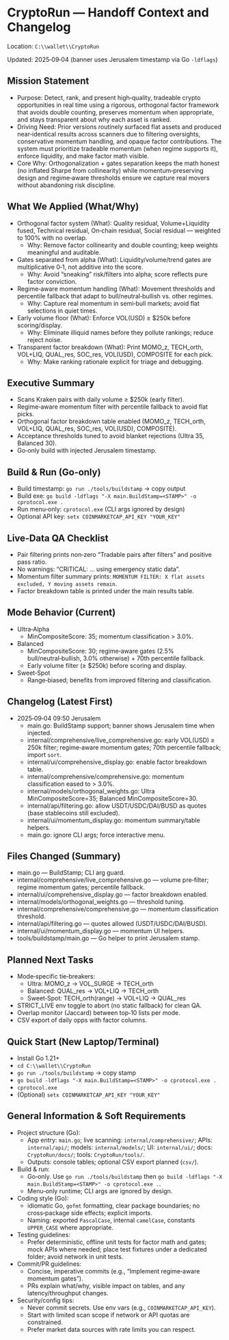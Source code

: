 # CryptoRun — Handoff Context and Changelog

Location: `C:\\wallet\\CryptoRun`

Updated: 2025‑09‑04 (banner uses Jerusalem timestamp via Go `-ldflags`)

## Mission Statement
- Purpose: Detect, rank, and present high‑quality, tradeable crypto opportunities in real time using a rigorous, orthogonal factor framework that avoids double counting, preserves momentum when appropriate, and stays transparent about why each asset is ranked.
- Driving Need: Prior versions routinely surfaced flat assets and produced near‑identical results across scanners due to filtering oversights, conservative momentum handling, and opaque factor contributions. The system must prioritize tradeable momentum (when regime supports it), enforce liquidity, and make factor math visible.
- Core Why: Orthogonalization + gates separation keeps the math honest (no inflated Sharpe from collinearity) while momentum‑preserving design and regime‑aware thresholds ensure we capture real movers without abandoning risk discipline.

## What We Applied (What/Why)
- Orthogonal factor system (What): Quality residual, Volume+Liquidity fused, Technical residual, On‑chain residual, Social residual — weighted to 100% with no overlap.
  - Why: Remove factor collinearity and double counting; keep weights meaningful and auditable.
- Gates separated from alpha (What): Liquidity/volume/trend gates are multiplicative 0‑1, not additive into the score.
  - Why: Avoid “sneaking” risk/filters into alpha; score reflects pure factor conviction.
- Regime‑aware momentum handling (What): Movement thresholds and percentile fallback that adapt to bull/neutral‑bullish vs. other regimes.
  - Why: Capture real momentum in semi‑bull markets; avoid flat selections in quiet times.
- Early volume floor (What): Enforce VOL(USD) ≥ $250k before scoring/display.
  - Why: Eliminate illiquid names before they pollute rankings; reduce reject noise.
- Transparent factor breakdown (What): Print MOMO_z, TECH_orth, VOL+LIQ, QUAL_res, SOC_res, VOL(USD), COMPOSITE for each pick.
  - Why: Make ranking rationale explicit for triage and debugging.

## Executive Summary
- Scans Kraken pairs with daily volume ≥ $250k (early filter).
- Regime‑aware momentum filter with percentile fallback to avoid flat picks.
- Orthogonal factor breakdown table enabled (MOMO_z, TECH_orth, VOL+LIQ, QUAL_res, SOC_res, VOL(USD), COMPOSITE).
- Acceptance thresholds tuned to avoid blanket rejections (Ultra 35, Balanced 30).
- Go‑only build with injected Jerusalem timestamp.

## Build & Run (Go‑only)
- Build timestamp: `go run ./tools/buildstamp` → copy output
- Build exe: `go build -ldflags "-X main.BuildStamp=<STAMP>" -o cprotocol.exe .`
- Run menu‑only: `cprotocol.exe` (CLI args ignored by design)
- Optional API key: `setx COINMARKETCAP_API_KEY "YOUR_KEY"`

## Live‑Data QA Checklist
- Pair filtering prints non‑zero “Tradable pairs after filters” and positive pass ratio.
- No warnings: “CRITICAL: … using emergency static data”.
- Momentum filter summary prints: `MOMENTUM FILTER: X flat assets excluded, Y moving assets remain`.
- Factor breakdown table is printed under the main results table.

## Mode Behavior (Current)
- Ultra‑Alpha
  - MinCompositeScore: 35; momentum classification > 3.0%.
- Balanced
  - MinCompositeScore: 30; regime‑aware gates (2.5% bull/neutral‑bullish, 3.0% otherwise) + 70th percentile fallback.
  - Early volume filter (≥ $250k) before scoring and display.
- Sweet‑Spot
  - Range‑biased; benefits from improved filtering and classification.

## Changelog (Latest First)
- 2025‑09‑04 09:50 Jerusalem
  - main.go: BuildStamp support; banner shows Jerusalem time when injected.
  - internal/comprehensive/live_comprehensive.go: early VOL(USD) ≥ 250k filter; regime‑aware momentum gates; 70th percentile fallback; import `sort`.
  - internal/ui/comprehensive_display.go: enable factor breakdown table.
  - internal/comprehensive/comprehensive.go: momentum classification eased to > 3.0%.
  - internal/models/orthogonal_weights.go: Ultra MinCompositeScore=35; Balanced MinCompositeScore=30.
  - internal/api/filtering.go: allow USDT/USDC/DAI/BUSD as quotes (base stablecoins still excluded).
  - internal/ui/momentum_display.go: momentum summary/table helpers.
  - main.go: ignore CLI args; force interactive menu.

## Files Changed (Summary)
- main.go — BuildStamp; CLI arg guard.
- internal/comprehensive/live_comprehensive.go — volume pre‑filter; regime momentum gates; percentile fallback.
- internal/ui/comprehensive_display.go — factor breakdown enabled.
- internal/models/orthogonal_weights.go — threshold tuning.
- internal/comprehensive/comprehensive.go — momentum classification threshold.
- internal/api/filtering.go — quotes allowed (USDT/USDC/DAI/BUSD).
- internal/ui/momentum_display.go — momentum UI helpers.
- tools/buildstamp/main.go — Go helper to print Jerusalem stamp.

## Planned Next Tasks
- Mode‑specific tie‑breakers:
  - Ultra: MOMO_z → VOL_SURGE → TECH_orth
  - Balanced: QUAL_res → VOL+LIQ → TECH_orth
  - Sweet‑Spot: TECH_orth(range) → VOL+LIQ → QUAL_res
- STRICT_LIVE env toggle to abort (no static fallback) for clean QA.
- Overlap monitor (Jaccard) between top‑10 lists per mode.
- CSV export of daily opps with factor columns.

## Quick Start (New Laptop/Terminal)
- Install Go 1.21+
- `cd C:\\wallet\\CryptoRun`
- `go run ./tools/buildstamp` → copy stamp
- `go build -ldflags "-X main.BuildStamp=<STAMP>" -o cprotocol.exe .`
- `cprotocol.exe`
- (Optional) `setx COINMARKETCAP_API_KEY "YOUR_KEY"`

## General Information & Soft Requirements
- Project structure (Go):
  - App entry: `main.go`; live scanning: `internal/comprehensive/`; APIs: `internal/api/`; models: `internal/models/`; UI: `internal/ui/`; docs: `CryptoRun/docs/`; tools: `CryptoRun/tools/`.
  - Outputs: console tables; optional CSV export planned (`csv/`).
- Build & run:
  - Go‑only. Use `go run ./tools/buildstamp` then `go build -ldflags "-X main.BuildStamp=<STAMP>" -o cprotocol.exe .`.
  - Menu‑only runtime; CLI args are ignored by design.
- Coding style (Go):
  - idiomatic Go, `gofmt` formatting, clear package boundaries; no cross‑package side effects; explicit imports.
  - Naming: exported `PascalCase`, internal `camelCase`, constants `UPPER_CASE` where appropriate.
- Testing guidelines:
  - Prefer deterministic, offline unit tests for factor math and gates; mock APIs where needed; place test fixtures under a dedicated folder; avoid network in unit tests.
- Commit/PR guidelines:
  - Concise, imperative commits (e.g., “Implement regime‑aware momentum gates”).
  - PRs explain what/why, visible impact on tables, and any latency/throughput changes.
- Security/config tips:
  - Never commit secrets. Use env vars (e.g., `COINMARKETCAP_API_KEY`).
  - Start with limited scan scope if network or API quotas are constrained.
  - Prefer market data sources with rate limits you can respect.

